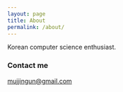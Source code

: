 ```yaml
---
layout: page
title: About
permalink: /about/
---
```


Korean computer science enthusiast.

### Contact me

[mujjingun@gmail.com](mailto:mujjingun@gmail.com)
